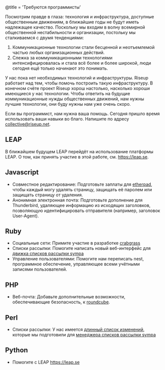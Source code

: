 @title = 'Требуются программисты'

Посмотрим правде в глаза: технология и инфраструктура, доступные общественным движениям, в ближайшие годы не будут иметь надлежащее качество. Поскольку мы входим в волну всемирной общественной нестабильности и организации, постольку мы сталкиваемся с двумя тенденциями:

1. Коммуникационные технологии стали бесценной и неотъемлемой частью любых организационных действий.
1. Слежка за коммуникационными технологиями интенсифицировалась и стала всё более и более широкой, люди сегодня ещё только начинают это понимать.

У нас пока нет необходимых технологий и инфраструктуры. Riseup работает над тем, чтобы помочь построить такую инфраструктуру. В конечном счёте проект Riseup хорош настолько, насколько хороши имеющиеся у нас технологии. Чтобы ответить на будущие коммуникационные нужды общественных движений, нам нужны лучшие технологии, они буду нужны нам уже очень скоро.

Если вы программист, нам нужна ваша помощь. Сегодня пришло время использовать ваши навыки во благо. Напишите по адресу collective@riseup.net.

## LEAP

В ближайшем будущем LEAP перейдёт на использование платформы LEAP. О том, как принять участие в этой работе, см. https://leap.se.

## Javascript

* Совместное редактирование: Подготовьте заплаты для [etherpad](https://etherpad.org), чтобы каждый могу удалять страницу, защищать её паролем или защищать страницу от удаления.
* Анонимная электронная почта: Подготовьте дополнение для Thunderbird, удаляющее информацию из исходящих заголовков, позволяющую идентифицировать отправителя (например, заголовок User-Agent).

## Ruby

* Социальные сети: Примите участие в разработке [crabgrass](https://github.com/RiseupLabs/crabgrass-core.)
* Списки рассылки: Помогите написать новый веб-интерфейс для [движка списков рассылки sympa](https://www.sympa.org.)
* Управление пользователями: Помогите нам переписать nest, программное обеспечение, управляющее всеми учётными записями пользователей.

## PHP

* Веб-почта: Добавьте дополнительные возможности, обеспечивающие безопасность, к [roundcube](https://roundcube.net).

## Perl

* Списки рассылки: У нас имеется [длинный список изменений](https://labs.riseup.net/code/projects/sympa/issues), которые мы подготовили для [менеджера списков рассылки sympa](https://www.sympa.org.)

## Python

* Помогите с LEAP https://leap.se
